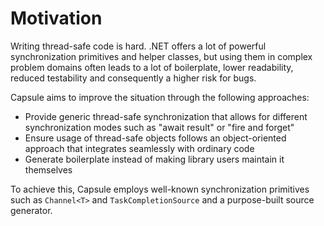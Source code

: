 
# Motivation

Writing thread-safe code is hard. .NET offers a lot of powerful synchronization primitives and helper classes, but using them in complex problem domains often leads to a lot of boilerplate, lower readability, reduced testability and consequently a higher risk for bugs.

Capsule aims to improve the situation through the following approaches:

- Provide generic thread-safe synchronization that allows for different synchronization modes such as "await result" or "fire and forget"
- Ensure usage of thread-safe objects follows an object-oriented approach that integrates seamlessly with ordinary code
- Generate boilerplate instead of making library users maintain it themselves

To achieve this, Capsule employs well-known synchronization primitives such as `Channel<T>` and `TaskCompletionSource` and a purpose-built source generator.
